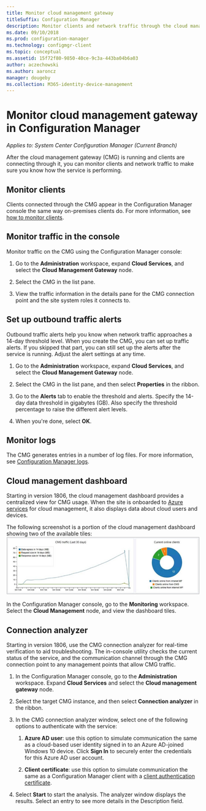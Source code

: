 ```yaml
---
title: Monitor cloud management gateway
titleSuffix: Configuration Manager
description: Monitor clients and network traffic through the cloud management gateway (CMG).
ms.date: 09/10/2018
ms.prod: configuration-manager
ms.technology: configmgr-client
ms.topic: conceptual
ms.assetid: 15f72f80-9850-40ce-9c3a-443ba04b6a03
author: aczechowski
ms.author: aaroncz
manager: dougeby
ms.collection: M365-identity-device-management
---
```


# Monitor cloud management gateway in Configuration Manager

*Applies to: System Center Configuration Manager (Current Branch)*

After the cloud management gateway (CMG) is running and clients are connecting through it, you can monitor clients and network traffic to make sure you know how the service is performing.



## Monitor clients

Clients connected through the CMG appear in the Configuration Manager console the same way on-premises clients do. For more information, see [how to monitor clients](/sccm/core/clients/manage/monitor-clients).



## Monitor traffic in the console

Monitor traffic on the CMG using the Configuration Manager console:

1. Go to the **Administration** workspace, expand **Cloud Services**, and select the **Cloud Management Gateway** node.  

2. Select the CMG in the list pane.  

3. View the traffic information in the details pane for the CMG connection point and the site system roles it connects to.  



## Set up outbound traffic alerts

Outbound traffic alerts help you know when network traffic approaches a 14-day threshold level. When you create the CMG, you can set up traffic alerts. If you skipped that part, you can still set up the alerts after the service is running. Adjust the alert settings at any time.

1. Go to the **Administration** workspace, expand **Cloud Services**, and select the **Cloud Management Gateway** node.  

2. Select the CMG in the list pane, and then select **Properties** in the ribbon.  

3. Go to the **Alerts** tab to enable the threshold and alerts. Specify the 14-day data threshold in gigabytes (GB). Also specify the threshold percentage to raise the different alert levels.  

4. When you're done, select **OK**.  



## Monitor logs

The CMG generates entries in a number of log files. For more information, see [Configuration Manager logs](/sccm/core/plan-design/hierarchy/log-files#cloud-management-gateway).



## Cloud management dashboard
<!--1358461-->
Starting in version 1806, the cloud management dashboard provides a centralized view for CMG usage. When the site is onboarded to [Azure services](/sccm/core/servers/deploy/configure/azure-services-wizard) for cloud management, it also displays data about cloud users and devices.  

The following screenshot is a portion of the cloud management dashboard showing two of the available tiles:  
![Cloud management dashboard tiles CMG traffic and Current online clients](media/1358461-cmg-dashboard.png)

In the Configuration Manager console, go to the **Monitoring** workspace. Select the **Cloud Management** node, and view the dashboard tiles.  



## Connection analyzer

Starting in version 1806, use the CMG connection analyzer for real-time verification to aid troubleshooting. The in-console utility checks the current status of the service, and the communication channel through the CMG connection point to any management points that allow CMG traffic.

1. In the Configuration Manager console, go to the **Administration** workspace. Expand **Cloud Services** and select the **Cloud management gateway** node.  

2. Select the target CMG instance, and then select **Connection analyzer** in the ribbon.  

3. In the CMG connection analyzer window, select one of the following options to authenticate with the service:  

     1. **Azure AD user**: use this option to simulate communication the same as a cloud-based user identity signed in to an Azure AD-joined Windows 10 device. Click **Sign In** to securely enter the credentials for this Azure AD user account.  

     2. **Client certificate**: use this option to simulate communication the same as a Configuration Manager client with a [client authentication certificate](/sccm/core/clients/manage/cmg/certificates-for-cloud-management-gateway#client-authentication-certificate).  

4. Select **Start** to start the analysis. The analyzer window displays the results. Select an entry to see more details in the Description field.  

